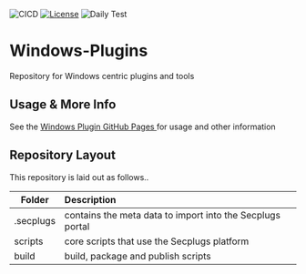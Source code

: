 
![CICD](https://github.com/SecPlugs/Windows-Plugins/workflows/CICD/badge.svg)
[![License](https://img.shields.io/badge/License-Apache%202.0-blue.svg)](https://opensource.org/licenses/Apache-2.0)
![Daily Test](https://github.com/SecPlugs/Windows-Plugins/workflows/DailyTest/badge.svg)

# Windows-Plugins
Repository for Windows centric plugins and tools

## Usage & More Info
See the [Windows Plugin GitHub Pages ](https://docs.secplugs.com/Windows-Plugins/docs) for usage and other information

## Repository Layout
This repository is laid out as follows..

| Folder        | Description |
| ------------- |:-------------| 
| .secplugs     | contains the meta data to import into the Secplugs portal |
| scripts       | core scripts that use the Secplugs platform      |
| build         | build, package and publish scripts  |

